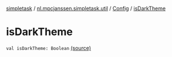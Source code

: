[simpletask](../../index.md) / [nl.mpcjanssen.simpletask.util](../index.md) / [Config](index.md) / [isDarkTheme](.)

# isDarkTheme

`val isDarkTheme: Boolean` [(source)](https://github.com/mpcjanssen/simpletask-android/blob/master/src/main/java/nl/mpcjanssen/simpletask/util/Config.kt#L161)
